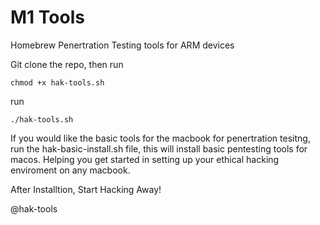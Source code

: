 # M1 Tools
Homebrew Penertration Testing tools for ARM devices

Git clone the repo, then run

```
chmod +x hak-tools.sh
````
run 
```
./hak-tools.sh
```

If you would like the basic tools for the macbook for penertration tesitng, run the hak-basic-install.sh file, this will install basic pentesting tools for macos. Helping you get started in setting up your ethical hacking enviroment on any macbook.

After Installtion, 
Start Hacking Away!




@hak-tools
